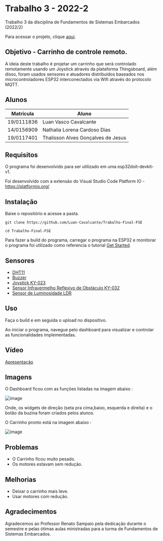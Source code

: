# Trabalho 3 - 2022-2

Trabalho 3 da disciplina de Fundamentos de Sistemas Embarcados (2022/2)

Para acessar o projeto, clique [aqui](https://gitlab.com/fse_fga/trabalhos-2022_2/trabalho-final-2022-2).

## Objetivo - Carrinho de controle remoto.

A ideia deste trabalho é projetar um carrinho que será controlado remotamente usando um Joystick através da plataforma Thingsboard, além disso, foram usados sensores e atuadores distribuídos baseados nos microcontroladores ESP32 interconectados via Wifi através do protocolo MQTT.


## Alunos

| Matrícula  | Aluno                              |
| ---------- | ---------------------------------- |
| 19/0111836 | Luan Vasco Cavalcante              |
| 14/0156909 | Nathalia Lorena Cardoso Dias       |
| 19/0117401 | Thalisson Alves Gonçalves de Jesus |

## Requisitos

O programa foi desenvolvido para ser utilizado em uma esp32doit-devkit-v1.

Foi desenvolvido com a extensão do Visual Studio Code Platform IO - https://platformio.org/


## Instalação

Baixe o repositório e acesse a pasta.

`git clone https://github.com/Luan-Cavalcante/Trabalho-Final-FSE`

`cd Trabalho-Final-FSE`

Para fazer a build do programa, carregar o programa na ESP32 e monitorar o programa foi utilizado como referencia o tutorial [Get Started](https://docs.platformio.org/en/latest/tutorials/espressif32/arduino_debugging_unit_testing.html).

## Sensores

 - [DHT11](https://www.filipeflop.com/produto/sensor-de-umidade-e-temperatura-dht11/)
 - [Buzzer](https://blogmasterwalkershop.com.br/arduino/como-usar-com-arduino-buzzer-5v-ativo)
 - [Joystick KY-023](https://blogmasterwalkershop.com.br/arduino/como-usar-com-arduino-modulo-joystick-ky-023)
 - [Sensor Infravermelho Reflexivo de Obstáculo KY-032](https://blogmasterwalkershop.com.br/arduino/como-usar-com-arduino-modulo-sensor-infravermelho-reflexivo-de-obstaculo-ky-032)
 - [Sensor de Luminosidade LDR](https://www.blogdarobotica.com/2020/09/29/utilizando-o-sensor-de-luminosidade-ldr-no-arduino/)

## Uso

Faça o build e em seguida o upload no dispositivo.

Ao iniciar o programa, navegue pelo dashboard para visualizar e controlar as funcionalidades implementadas.


## Vídeo

[Apresentação](https://youtu.be/xF1mK7a11ss)

## Imagens

O Dashboard ficou com as funções listadas na imagem abaixo : 

![image](https://user-images.githubusercontent.com/67024690/218892946-2e5a37ab-f92a-41cd-95de-c3e69a0a9d66.png)

Onde, os widgets de direção (seta pra cima,baixo, esquerda e direita) e o botão da buzina foram criados pelos alunos.

O Carrinho pronto está na imagem abaixo : 

![image](https://user-images.githubusercontent.com/67024690/218897079-6de74383-a7f7-45f4-91c3-9c64762dbba9.png)

## Problemas

 - O Carrinho ficou muito pesado.
 - Os motores estavam sem redução.

## Melhorias

 - Deixar o carrinho mais leve.
 - Usar motores com redução.

## Agradecimentos 

Agradecemos ao Professor Renato Sampaio pela dedicação durante o semestre e pelas ótimas aulas ministradas para a turma de Fundamentos de Sistemas Embarcados.

